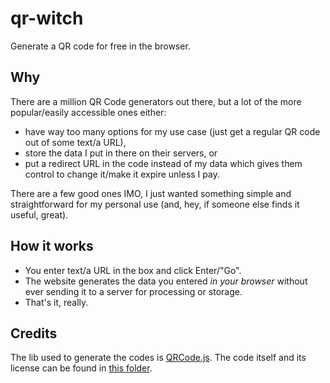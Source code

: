 # qr-witch
Generate a QR code for free in the browser.

## Why
There are a million QR Code generators out there, but a lot of the more popular/easily accessible ones either:
- have way too many options for my use case (just get a regular QR code out of some text/a URL),
- store the data I put in there on their servers, or
- put a redirect URL in the code instead of my data which gives them control to change it/make it expire unless I pay.

There are a few good ones IMO, I just wanted something simple and straightforward for my personal use (and, hey, if someone else finds it useful, great).

## How it works
- You enter text/a URL in the box and click Enter/"Go".
- The website generates the data you entered *in your browser* without ever sending it to a server for processing or storage.
- That's it, really.

## Credits
The lib used to generate the codes is [QRCode.js](https://github.com/davidshimjs/qrcodejs). The code itself and its license can be found in [this folder](js/qr/).
